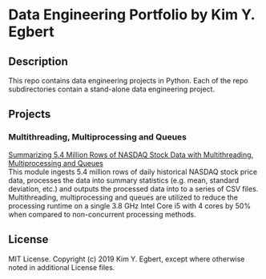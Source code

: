 # Data Engineering Portfolio by Kim Y. Egbert

## Description

This repo contains data engineering projects in Python. Each of the repo subdirectories contain a stand-alone data engineering project.

## Projects

### Multithreading, Multiprocessing and Queues

[Summarizing 5.4 Million Rows of NASDAQ Stock Data with Multithreading, Multiprocessing and Queues](/stocks-multithreading-multiprocessing)  
This module ingests 5.4 million rows of daily historical NASDAQ stock price data, processes the data into summary statistics (e.g. mean, standard deviation, etc.) and outputs the processed data into to a series of CSV files. Multithreading, multiprocessing and queues are utilized to reduce the processing runtime on a single 3.8 GHz Intel Core i5 with 4 cores by 50% when compared to non-concurrent processing methods. 

## License

MIT License. Copyright (c) 2019 Kim Y. Egbert, except where otherwise noted in additional License files.